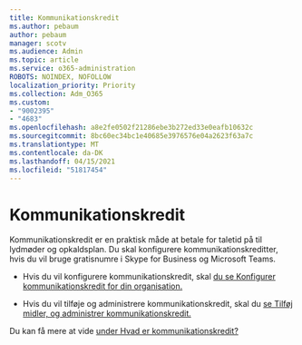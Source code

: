 ```yaml
---
title: Kommunikationskredit
ms.author: pebaum
author: pebaum
manager: scotv
ms.audience: Admin
ms.topic: article
ms.service: o365-administration
ROBOTS: NOINDEX, NOFOLLOW
localization_priority: Priority
ms.collection: Adm_O365
ms.custom:
- "9002395"
- "4683"
ms.openlocfilehash: a8e2fe0502f21286ebe3b272ed33e0eafb10632c
ms.sourcegitcommit: 8bc60ec34bc1e40685e3976576e04a2623f63a7c
ms.translationtype: MT
ms.contentlocale: da-DK
ms.lasthandoff: 04/15/2021
ms.locfileid: "51817454"
---
```

# <a name="communication-credits"></a>Kommunikationskredit

Kommunikationskredit er en praktisk måde at betale for taletid på til lydmøder og opkaldsplan. Du skal konfigurere kommunikationskreditter, hvis du vil bruge gratisnumre i Skype for Business og Microsoft Teams.

- Hvis du vil konfigurere kommunikationskredit, skal [du se Konfigurer kommunikationskredit for din organisation.](https://docs.microsoft.com/microsoftteams/set-up-communications-credits-for-your-organization) 

- Hvis du vil tilføje og administrere kommunikationskredit, skal du [se Tilføj midler, og administrer kommunikationskredit.](https://docs.microsoft.com/microsoftteams/add-funds-and-manage-communications-credits) 

Du kan få mere at vide [under Hvad er kommunikationskredit?](https://docs.microsoft.com/microsoftteams/what-are-communications-credits)
